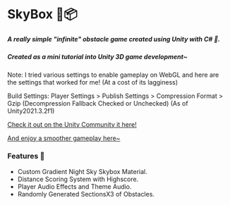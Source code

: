 # SkyBox 🌌📦
##### A really simple "infinite" obstacle game created using Unity with C# 👾.
##### Created as a mini tutorial into Unity 3D game development~

Note: I tried various settings to enable gameplay on WebGL and here are the settings that worked for me! (At a cost of its lagginess)

<p>Build Settings: Player Settings > Publish Settings > Compression Format > Gzip (Decompression Fallback Checked or Unchecked)
(As of Unity2021.3.2f1)</p>

<p><a href = "https://play.unity.com/mg/other/skybox_webgzip">Check it out on the Unity Community it here!</a></p>
<p><a href = "https://isabelchong.github.io/SkyBox/">And enjoy a smoother gameplay here~</a></p>


### Features 🦫
- Custom Gradient Night Sky Skybox Material.
- Distance Scoring System with Highscore.
- Player Audio Effects and Theme Audio.
- Randomly Generated SectionsX3 of Obstacles.
